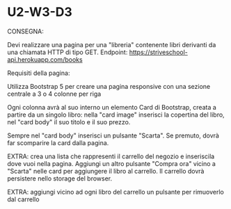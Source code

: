 # U2-W3-D3

CONSEGNA:

Devi realizzare una pagina per una "libreria" contenente libri derivanti da una chiamata HTTP di tipo GET.
Endpoint: https://striveschool-api.herokuapp.com/books

Requisiti della pagina:

Utilizza Bootstrap 5 per creare una pagina responsive con una sezione centrale a 3 o 4 colonne per riga

Ogni colonna avrà al suo interno un elemento Card di Bootstrap, creata a partire da un singolo libro: nella "card image" inserisci la copertina del libro, nel "card body" il suo titolo e il suo prezzo.

Sempre nel "card body" inserisci un pulsante "Scarta". Se premuto, dovrà far scomparire la card dalla pagina.

EXTRA: crea una lista che rappresenti il carrello del negozio e inseriscila dove vuoi nella pagina. Aggiungi un altro pulsante "Compra ora" vicino a "Scarta" nelle card per aggiungere il libro al carrello. Il carrello dovrà persistere nello storage del browser.

EXTRA: aggiungi vicino ad ogni libro del carrello un pulsante per rimuoverlo dal carrello
